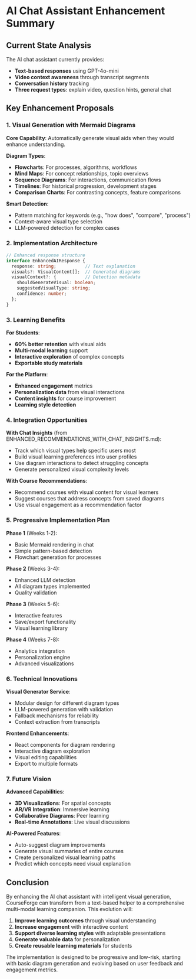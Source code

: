 # AI Chat Assistant Enhancement Summary

## Current State Analysis

The AI chat assistant currently provides:
- **Text-based responses** using GPT-4o-mini
- **Video context awareness** through transcript segments
- **Conversation history** tracking
- **Three request types**: explain video, question hints, general chat

## Key Enhancement Proposals

### 1. Visual Generation with Mermaid Diagrams

**Core Capability**: Automatically generate visual aids when they would enhance understanding.

**Diagram Types**:
- **Flowcharts**: For processes, algorithms, workflows
- **Mind Maps**: For concept relationships, topic overviews
- **Sequence Diagrams**: For interactions, communication flows
- **Timelines**: For historical progression, development stages
- **Comparison Charts**: For contrasting concepts, feature comparisons

**Smart Detection**:
- Pattern matching for keywords (e.g., "how does", "compare", "process")
- Context-aware visual type selection
- LLM-powered detection for complex cases

### 2. Implementation Architecture

```typescript
// Enhanced response structure
interface EnhancedAIResponse {
  response: string;           // Text explanation
  visuals?: VisualContent[];  // Generated diagrams
  visualContext?: {           // Detection metadata
    shouldGenerateVisual: boolean;
    suggestedVisualType: string;
    confidence: number;
  };
}
```

### 3. Learning Benefits

**For Students**:
- **60% better retention** with visual aids
- **Multi-modal learning** support
- **Interactive exploration** of complex concepts
- **Exportable study materials**

**For the Platform**:
- **Enhanced engagement** metrics
- **Personalization data** from visual interactions
- **Content insights** for course improvement
- **Learning style detection**

### 4. Integration Opportunities

**With Chat Insights** (from ENHANCED_RECOMMENDATIONS_WITH_CHAT_INSIGHTS.md):
- Track which visual types help specific users most
- Build visual learning preferences into user profiles
- Use diagram interactions to detect struggling concepts
- Generate personalized visual complexity levels

**With Course Recommendations**:
- Recommend courses with visual content for visual learners
- Suggest courses that address concepts from saved diagrams
- Use visual engagement as a recommendation factor

### 5. Progressive Implementation Plan

**Phase 1** (Weeks 1-2):
- Basic Mermaid rendering in chat
- Simple pattern-based detection
- Flowchart generation for processes

**Phase 2** (Weeks 3-4):
- Enhanced LLM detection
- All diagram types implemented
- Quality validation

**Phase 3** (Weeks 5-6):
- Interactive features
- Save/export functionality
- Visual learning library

**Phase 4** (Weeks 7-8):
- Analytics integration
- Personalization engine
- Advanced visualizations

### 6. Technical Innovations

**Visual Generator Service**:
- Modular design for different diagram types
- LLM-powered generation with validation
- Fallback mechanisms for reliability
- Context extraction from transcripts

**Frontend Enhancements**:
- React components for diagram rendering
- Interactive diagram exploration
- Visual editing capabilities
- Export to multiple formats

### 7. Future Vision

**Advanced Capabilities**:
- **3D Visualizations**: For spatial concepts
- **AR/VR Integration**: Immersive learning
- **Collaborative Diagrams**: Peer learning
- **Real-time Annotations**: Live visual discussions

**AI-Powered Features**:
- Auto-suggest diagram improvements
- Generate visual summaries of entire courses
- Create personalized visual learning paths
- Predict which concepts need visual explanation

## Conclusion

By enhancing the AI chat assistant with intelligent visual generation, CourseForge can transform from a text-based helper to a comprehensive multi-modal learning companion. This evolution will:

1. **Improve learning outcomes** through visual understanding
2. **Increase engagement** with interactive content
3. **Support diverse learning styles** with adaptable presentations
4. **Generate valuable data** for personalization
5. **Create reusable learning materials** for students

The implementation is designed to be progressive and low-risk, starting with basic diagram generation and evolving based on user feedback and engagement metrics. 